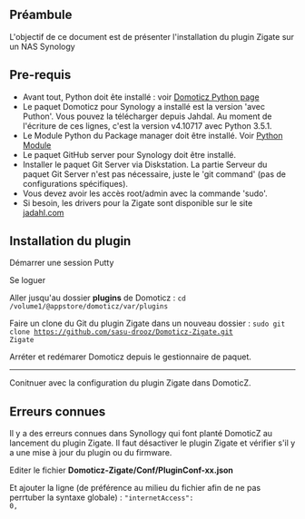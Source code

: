## Préambule
L'objectif de ce document est de présenter l'installation du plugin Zigate sur un NAS Synology


## Pre-requis

* Avant tout, Python doit ête installé : voir [Domoticz Python page](https://www.domoticz.com/wiki/Synology_installation_folder)
* Le paquet Domoticz pour Synology a installé est la version 'avec Puthon'. Vous pouvez la télécharger depuis Jahdal. Au moment de l'écriture de ces lignes, c'est la version v4.10717 avec Python 3.5.1. 
* Le Module Python du Package manager doit être installé. Voir [Python Module](https://www.synology.com/en-uk/dsm/packages/PythonModule)
* Le paquet GitHub server pour Synology doit être installé. 
* Installer le paquet Git Server via Diskstation. La partie Serveur du paquet Git Server n'est pas nécessaire, juste le 'git command' (pas de configurations spécifiques).
* Vous devez avoir les accès root/admin avec la commande 'sudo'.
* Si besoin, les drivers pour la Zigate sont disponible sur le site [jadahl.com](http://www.jadahl.com/drivers_6.2/)


## Installation du plugin

Démarrer une session Putty 

Se loguer

Aller jusqu'au dossier __plugins__ de Domoticz : <code>cd /volume1/@appstore/domoticz/var/plugins</code>

Faire un clone du Git du plugin Zigate dans un nouveau dossier : <code>sudo git clone https://github.com/sasu-drooz/Domoticz-Zigate.git Zigate</code>

Arréter et redémarer Domoticz depuis le gestionnaire de paquet.

--------------------------------------------------------

Conitnuer avec la configuration du plugin Zigate dans DomoticZ.



## Erreurs connues

Il y a des erreurs connues dans Synollogy qui font planté DomoticZ au lancement du plugin Zigate.
Il faut désactiver le plugin Zigate et vérifier s'il y a une mise à jour du plugin ou du firmware.

Editer le fichier __Domoticz-Zigate/Conf/PluginConf-xx.json__

Et ajouter la ligne (de préférence au milieu du fichier afin de ne pas perrtuber la syntaxe globale) : <code>"internetAccess": 0,</code>
